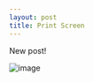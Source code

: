 ```yaml
---
layout: post
title: Print Screen
---
```

New post! 

![image](https://user-images.githubusercontent.com/48948997/55547232-26c35580-56d1-11e9-8b28-01121682ef7a.png)
